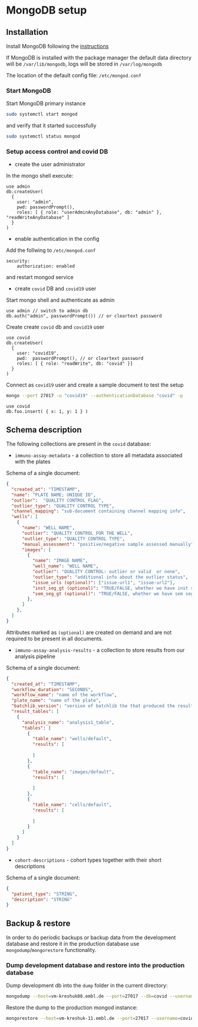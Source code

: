 # MongoDB setup

## Installation

Install MongoDB following the [instructions](https://docs.mongodb.com/manual/tutorial/install-mongodb-on-ubuntu)

If MongoDB is installed with the package manager the default data directory will be `/var/lib/mongodb`, logs
 will be stored in `/var/log/mongodb`

The location of the default config file: `/etc/mongod.conf`

### Start MongoDB

Start MongoDB primary instance

```bash
sudo systemctl start mongod
```

and verify that it started successfully

```bash
sudo systemctl status mongod
```
    

### Setup access control and covid DB

- create the user administrator

In the mongo shell execute:
```
use admin
db.createUser(
  {
    user: "admin",
    pwd: passwordPrompt(),
    roles: [ { role: "userAdminAnyDatabase", db: "admin" }, "readWriteAnyDatabase" ]
  }
)
```

- enable authentication in the config

Add the follwing to `/etc/mongod.conf`
```
security:
    authorization: enabled
```

and restart mongod service

- create `covid` DB and `covid19` user 

Start mongo shell and authenticate as admin

```
use admin // switch to admin db
db.auth("admin", passwordPrompt()) // or cleartext password
```

Create create `covid` db and `covid19` user

```
use covid
db.createUser(
  {
    user: "covid19",
    pwd:  passwordPrompt(), // or cleartext password
    roles: [ { role: "readWrite", db: "covid" }]
  }
)
```

Connect as `covid19` user and create a sample document to test the setup

```bash
mongo --port 27017 -u "covid19" --authenticationDatabase "covid" -p
```

```
use covid
db.foo.insert( { x: 1, y: 1 } )
```

## Schema description
The following collections are present in the `covid` database:
- `immuno-assay-metadata` -  a collection to store all metadata associated with the plates

Schema of a single document:
```json
{
  "created_at": "TIMESTAMP",
  "name": "PLATE NAME; UNIQUE ID", 
  "outlier":  "QUALITY CONTROL FLAG",
  "outlier_type": "QUALITY CONTROL TYPE",
  "channel_mapping": "sub-document containing channel mapping info",
  "wells": [
    {
      "name": "WELL NAME",
      "outlier": "QUALITY CONTROL FOR THE WELL",
      "outlier_type": "QUALITY CONTROL TYPE",
      "manual_assessment": "positive/negative sample assessed manually",
      "images": [
        {
          "name": "IMAGE NAME",
          "well_name": "WELL NAME",
          "outlier": "QUALITY CONTROL: outlier or valid  or none",
          "outlier_type": "additional info about the outlier status",
          "issue_urls (optional)": ["issue-url1", "issue-url2"],
          "inst_seg_gt (optional)": "TRUE/FALSE, whether we have inst seg GT for this image",
          "sem_seg_gt (optional)": "TRUE/FALSE, whether we have sem seg GT for this image"
        },
      ]
    },
  ] 
}
```
Attributes marked as `(optional)` are created on demand and are not required to be present in all documents.

- `immuno-assay-analysis-results` - a collection to store results from our analysis pipeline

Schema of a single document:
```json
{
  "created_at": "TIMESTAMP",
  "workflow_duration": "SECONDS",
  "workflow_name": "name of the workflow",
  "plate_name": "name of the plate",
  "batchlib_version": "version of batchlib the that produced the result",
  "result_tables": [
    {
      "analysis_name": "analysis1_table",
      "tables": [
        {
          "table_name": "wells/default",
          "results": [
          
          ]
        }, 
        {
          "table_name": "images/default",
          "results": [
          
          ]
        },
        {
          "table_name": "cells/default",
          "results": [
          
          ]
        }
      ]
    }
  ]
}
```

- `cohort-descriptions` - cohort types together with their short descriptions

Schema of a single document:
```json
{
  "patient_type": "STRING",
  "description": "STRING"
}
```

## Backup & restore

In order to do periodic backups or backup data from the development database and restore it in the production database 
use `mongodump`/`mongorestore` functionality.

### Dump development database and restore into the production database

Dump development db into the `dump` folder in the current directory:
```bash
mongodump --host=vm-kreshuk08.embl.de --port=27017 --db=covid --username=covid19 --password=PASSWD
```


Restore the dump to the production mongod instance:
```bash
mongorestore --host=vm-kreshuk-11.embl.de --port=27017 --username=covid19  --password=PASSWD --authenticationDatabase=covid dump
```